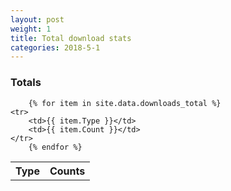 ```yaml
---
layout: post
weight: 1
title: Total download stats
categories: 2018-5-1
---
```


### Totals 

<table>
	<tr>
		<th>Type</th>
		<th>Counts</th>
	</tr>

		{% for item in site.data.downloads_total %}
	<tr>
		<td>{{ item.Type }}</td>
		<td>{{ item.Count }}</td>
	</tr>
		{% endfor %}
</table>
